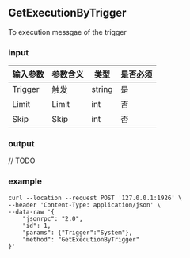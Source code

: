 ## GetExecutionByTrigger

To execution messgae of the trigger

### input

| 输入参数         | 参数含义       | 类型    | 是否必须  |
| ---------------- | -------------- | ------- |------   |
| Trigger    | 触发       | string  | 是|
| Limit | Limit | int| 否|
| Skip | Skip | int| 否|


### output

// TODO

### example
```
curl --location --request POST '127.0.0.1:1926' \
--header 'Content-Type: application/json' \
--data-raw '{
    "jsonrpc": "2.0",
    "id": 1,
    "params": {"Trigger":"System"},
    "method": "GetExecutionByTrigger"
}'
```
